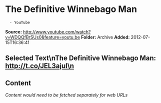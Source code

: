 # The Definitive Winnebago Man
      - YouTube

**Source:** http://www.youtube.com/watch?v=WDQQfBrSUs0&feature=youtu.be
**Folder:** Archive
**Added:** 2012-07-15T16:36:41


## Selected Text\nThe Definitive Winnebago Man: http://t.co/JEL3ajul\n

## Content
*Content would need to be fetched separately for web URLs*
